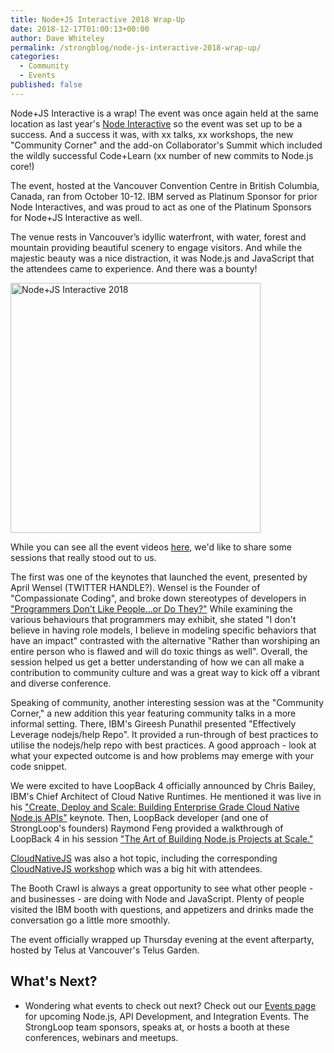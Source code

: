 ```yaml
---
title: Node+JS Interactive 2018 Wrap-Up
date: 2018-12-17T01:00:13+00:00
author: Dave Whiteley
permalink: /strongblog/node-js-interactive-2018-wrap-up/
categories:
  - Community
  - Events
published: false
---
```


Node+JS Interactive is a wrap! The event was once again held at the same location as last year's [Node Interactive](https://strongloop.com/strongblog/node-interactive-2017-wrap-up/) so the event was set up to be a success. And a success it was, with xx talks, xx workshops, the new "Community Corner" and the add-on Collaborator's Summit which included the wildly successful Code+Learn (xx number of new commits to Node.js core!)

The event, hosted at the Vancouver Convention Centre in British Columbia, Canada, ran from October 10-12. IBM served as Platinum Sponsor for prior Node Interactives, and was proud to act as one of the Platinum Sponsors for Node+JS Interactive as well.

The venue rests in Vancouver’s idyllic waterfront, with water, forest and mountain providing beautiful scenery to engage visitors. And while the majestic beauty was a nice distraction, it was Node.js and JavaScript that the attendees came to experience. And there was a bounty!

<!--more-->
<img src="https://strongloop.com/blog-assets/2018/09/node+js-interactive.png" alt="Node+JS Interactive 2018" style="width: 400px"/>

While you can see all the event videos [here](https://www.youtube.com/playlist?list=PLfMzBWSH11xaZvhv1X5Fq1H-oMdnAtG6k), we'd like to share some sessions that really stood out to us.

The first was one of the keynotes that launched the event, presented by April Wensel (TWITTER HANDLE?). Wensel is the Founder of "Compassionate Coding", and broke down stereotypes of developers in ["Programmers Don't Like People...or Do They?"](https://www.youtube.com/watch?v=HPFuHS6aPhw&list=PLfMzBWSH11xaZvhv1X5Fq1H-oMdnAtG6k&t=0s&index=77) While examining the various behaviours that programmers may exhibit, she stated "I don't believe in having role models, I believe in modeling specific behaviors that have an impact" contrasted with the alternative "Rather than worshiping an entire person who is flawed and will do toxic things as well". Overall, the session helped us get a better understanding of how we can all make a contribution to community culture and was a great way to kick off a vibrant and diverse conference.

Speaking of community, another interesting session was at the "Community Corner," a new addition this year featuring community talks in a more informal setting. There, IBM's Gireesh Punathil presented "Effectively Leverage nodejs/help Repo". It provided a run-through of best practices to utilise the nodejs/help repo with best practices. A good approach - look at what your expected outcome is and how problems may emerge with your code snippet.

We were excited to have LoopBack 4 officially announced by Chris Bailey, IBM's Chief Architect of Cloud Native Runtimes. He mentioned it was live in his ["Create, Deploy and Scale: Building Enterprise Grade Cloud Native Node.js APIs"](https://www.youtube.com/watch?v=btSWOBf8-Hs&list=PLfMzBWSH11xaZvhv1X5Fq1H-oMdnAtG6k&t=0s&index=52) keynote. Then, LoopBack developer (and one of StrongLoop's founders) Raymond Feng provided a walkthrough of LoopBack 4 in his session ["The Art of Building Node.js Projects at Scale."](https://www.youtube.com/watch?v=_H6td2GaW3I&list=PLfMzBWSH11xaZvhv1X5Fq1H-oMdnAtG6k&t=0s&index=35)

[CloudNativeJS](https://www.cloudnativejs.io) was also a hot topic, including the corresponding [CloudNativeJS workshop](https://github.com/CloudNativeJS/Tutorial) which was a big hit with attendees.

The Booth Crawl is always a great opportunity to see what other people - and businesses - are doing with Node and JavaScript. Plenty of people visited the IBM booth with questions, and appetizers and drinks made the conversation go a little more smoothly.

The event officially wrapped up Thursday evening at the event afterparty, hosted by Telus at Vancouver's Telus Garden.

## What's Next?

- Wondering what events to check out next? Check out our [Events page](https://strongloop.com/events/) for upcoming Node.js, API Development, and Integration Events. The StrongLoop team sponsors, speaks at, or hosts a booth at these conferences, webinars and meetups.
